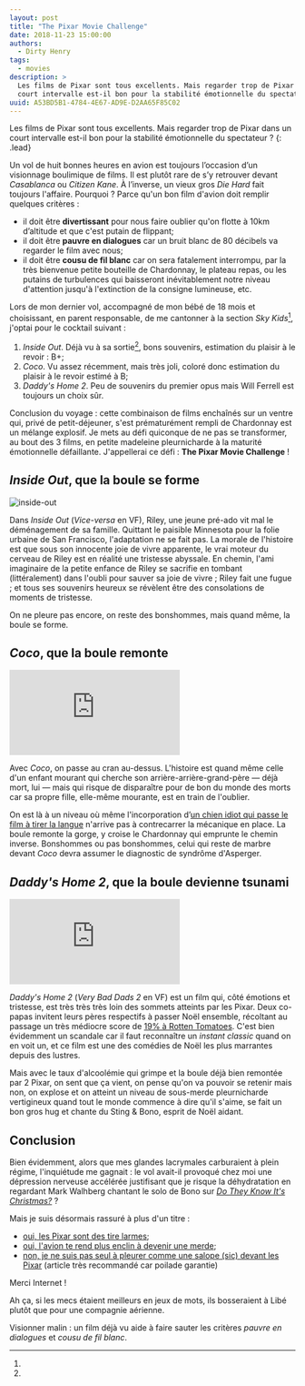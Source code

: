 ```yaml
---
layout: post
title: "The Pixar Movie Challenge"
date: 2018-11-23 15:00:00
authors:
  - Dirty Henry
tags:
  - movies
description: >
  Les films de Pixar sont tous excellents. Mais regarder trop de Pixar dans un
  court intervalle est-il bon pour la stabilité émotionnelle du spectateur ?
uuid: A53BD5B1-4784-4E67-AD9E-D2AA65F85C02
---
```


Les films de Pixar sont tous excellents. Mais regarder trop de Pixar dans un
court intervalle est-il bon pour la stabilité émotionnelle du spectateur ? {:
.lead}

Un vol de huit bonnes heures en avion est toujours l’occasion d’un visionnage
boulimique de films. Il est plutôt rare de s’y retrouver devant _Casablanca_ ou
_Citizen Kane_. À l’inverse, un vieux gros _Die Hard_ fait toujours l'affaire.
Pourquoi ? Parce qu'un bon film d'avion doit remplir quelques critères :

- il doit être **divertissant** pour nous faire oublier qu'on flotte à 10km
  d’altitude et que c'est putain de flippant;
- il doit être **pauvre en dialogues** car un bruit blanc de 80 décibels va
  regarder le film avec nous;
- il doit être **cousu de fil blanc** car on sera fatalement interrompu, par la
  très bienvenue petite bouteille de Chardonnay, le plateau repas, ou les
  putains de turbulences qui baisseront inévitablement notre niveau d'attention
  jusqu'à l'extinction de la consigne lumineuse, etc.

Lors de mon dernier vol, accompagné de mon bébé de 18 mois et choisissant, en
parent responsable, de me cantonner à la section _Sky Kids_[^spykids], j'optai
pour le cocktail suivant :

1. _Inside Out_. Déjà vu à sa sortie[^dejavu], bons souvenirs, estimation du
   plaisir à le revoir : B+;
2. _Coco_. Vu assez récemment, mais très joli, coloré donc estimation du plaisir
   à le revoir estimé à B;
3. _Daddy's Home 2_. Peu de souvenirs du premier opus mais Will Ferrell est
   toujours un choix sûr.

Conclusion du voyage : cette combinaison de films enchaînés sur un ventre qui,
privé de petit-déjeuner, s'est prématurément rempli de Chardonnay est un mélange
explosif. Je mets au défi quiconque de ne pas se transformer, au bout des 3
films, en petite madeleine pleurnicharde à la maturité émotionnelle défaillante.
J'appellerai ce défi : **The Pixar Movie Challenge** !

## _Inside Out_, que la boule se forme

![inside-out](/assets/images/inside-out.jpg)

Dans _Inside Out_ (_Vice-versa_ en VF), Riley, une jeune pré-ado vit mal le
déménagement de sa famille. Quittant le paisible Minnesota pour la folie urbaine
de San Francisco, l'adaptation ne se fait pas. La morale de l'histoire est que
sous son innocente joie de vivre apparente, le vrai moteur du cerveau de Riley
est en réalité une tristesse abyssale. En chemin, l'ami imaginaire de la petite
enfance de Riley se sacrifie en tombant (littéralement) dans l'oubli pour sauver
sa joie de vivre ; Riley fait une fugue ; et tous ses souvenirs heureux se
révèlent être des consolations de moments de tristesse.

On ne pleure pas encore, on reste des bonshommes, mais quand même, la boule se
forme.

## _Coco_, que la boule remonte

<div class="embed-responsive embed-responsive-16by9">
  <iframe class="embed-responsive-item" src="https://www.youtube.com/embed/ImutnoiBixY" frameborder="0"></iframe>
</div>

Avec _Coco_, on passe au cran au-dessus. L'histoire est quand même celle d'un
enfant mourant qui cherche son arrière-arrière-grand-père — déjà mort, lui —
mais qui risque de disparaître pour de bon du monde des morts car sa propre
fille, elle-même mourante, est en train de l'oublier.

On est là à un niveau où même l'incorporation d’[un chien idiot qui passe le
film à tirer la langue][dante] n'arrive pas à contrecarrer la mécanique en
place. La boule remonte la gorge, y croise le Chardonnay qui emprunte le chemin
inverse. Bonshommes ou pas bonshommes, celui qui reste de marbre devant _Coco_
devra assumer le diagnostic de syndrôme d'Asperger.

## _Daddy's Home 2_, que la boule devienne tsunami

<div class="embed-responsive embed-responsive-16by9">
  <iframe class="embed-responsive-item" src="https://www.youtube.com/embed/p8shgJX14HQ" frameborder="0"></iframe>
</div>

_Daddy's Home 2_ (_Very Bad Dads 2_ en VF) est un film qui, côté émotions et
tristesse, est très très très loin des sommets atteints par les Pixar. Deux
co-papas invitent leurs pères respectifs à passer Noël ensemble, récoltant au
passage un très médiocre score de [19% à Rotten Tomatoes][rt]. C'est bien
évidemment un scandale car il faut reconnaître un _instant classic_ quand on en
voit un, et ce film est une des comédies de Noël les plus marrantes depuis des
lustres.

Mais avec le taux d'alcoolémie qui grimpe et la boule déjà bien remontée par 2
Pixar, on sent que ça vient, on pense qu'on va pouvoir se retenir mais non, on
explose et on atteint un niveau de sous-merde pleurnicharde vertigineux quand
tout le monde commence à dire qu'il s'aime, se fait un bon gros hug et chante du
Sting & Bono, esprit de Noël aidant.

## Conclusion

Bien évidemment, alors que mes glandes lacrymales carburaient à plein régime,
l'inquiétude me gagnait : le vol avait-il provoqué chez moi une dépression
nerveuse accélérée justifisant que je risque la déhydratation en regardant Mark
Walhberg chantant le solo de Bono sur
[_Do They Know It's Christmas?_](https://youtu.be/bjQzJAKxTrE) ?

Mais je suis désormais rassuré à plus d'un titre :

- [oui, les Pixar sont des tire larmes](https://www.vulture.com/2015/06/why-pixar-movies-make-us-cry.html);
- [oui, l'avion te rend plus enclin à devenir une merde](https://www.telegraph.co.uk/travel/travel-truths/the-science-behind-why-people-cry-more-easily-on-planes/);
- [non, je ne suis pas seul à pleurer comme une salope (sic) devant les Pixar](https://deadspin.com/5313572/dear-pixar-stop-making-me-cry-like-a-bitch)
  (article très recommandé car poilade garantie)

Merci Internet !

[^spykids]:
  Ah ça, si les mecs étaient meilleurs en jeux de mots, ils bosseraient à Libé
  plutôt que pour une compagnie aérienne.

[^dejavu]:
  Visionner malin : un film déjà vu aide à faire sauter les critères _pauvre en
  dialogues_ et _cousu de fil blanc_.

[dante]: http://disney.wikia.com/wiki/Dante
[rt]: https://www.rottentomatoes.com/m/daddys_home_2/
